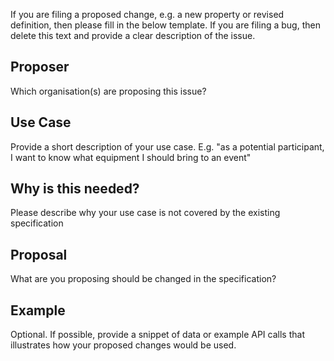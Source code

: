 If you are filing a proposed change, e.g. a new property or revised definition, then please fill in the below template.
If you are filing a bug, then delete this text and provide a clear description of the issue.

## Proposer

Which organisation(s) are proposing this issue?

## Use Case

Provide a short description of your use case. E.g. "as a potential participant, I want to know what equipment I should bring to an event"

## Why is this needed?

Please describe why your use case is not covered by the existing specification

## Proposal

What are you proposing should be changed in the specification? 

## Example

Optional. If possible, provide a snippet of data or example API calls that illustrates how your proposed changes would be used.

